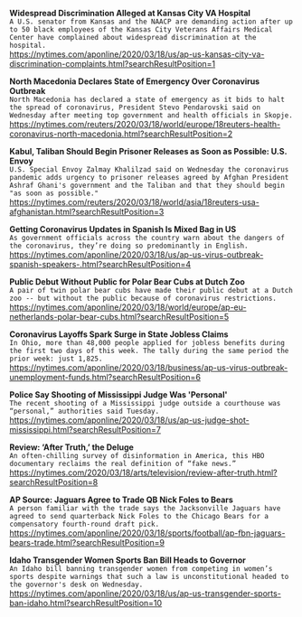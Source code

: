 **Widespread Discrimination Alleged at Kansas City VA Hospital**\
`A U.S. senator from Kansas and the NAACP are demanding action after up to 50 black employees of the Kansas City Veterans Affairs Medical Center have complained about widespread discrimination at the hospital.`\
https://nytimes.com/aponline/2020/03/18/us/ap-us-kansas-city-va-discrimination-complaints.html?searchResultPosition=1

**North Macedonia Declares State of Emergency Over Coronavirus Outbreak**\
`North Macedonia has declared a state of emergency as it bids to halt the spread of coronavirus, President Stevo Pendarovski said on Wednesday after meeting top government and health officials in Skopje.`\
https://nytimes.com/reuters/2020/03/18/world/europe/18reuters-health-coronavirus-north-macedonia.html?searchResultPosition=2

**Kabul, Taliban Should Begin Prisoner Releases as Soon as Possible: U.S. Envoy**\
`U.S. Special Envoy Zalmay Khalilzad said on Wednesday the coronavirus pandemic adds urgency to prisoner releases agreed by Afghan President Ashraf Ghani's government and the Taliban and that they should begin "as soon as possible."`\
https://nytimes.com/reuters/2020/03/18/world/asia/18reuters-usa-afghanistan.html?searchResultPosition=3

**Getting Coronavirus Updates in Spanish Is Mixed Bag in US**\
`As government officials across the country warn about the dangers of the coronavirus, they’re doing so predominantly in English.`\
https://nytimes.com/aponline/2020/03/18/us/ap-us-virus-outbreak-spanish-speakers-.html?searchResultPosition=4

**Public Debut Without Public for Polar Bear Cubs at Dutch Zoo**\
`A pair of twin polar bear cubs have made their public debut at a Dutch zoo -- but without the public because of coronavirus restrictions.`\
https://nytimes.com/aponline/2020/03/18/world/europe/ap-eu-netherlands-polar-bear-cubs.html?searchResultPosition=5

**Coronavirus Layoffs Spark Surge in State Jobless Claims**\
`In Ohio, more than 48,000 people applied for jobless benefits during the first two days of this week. The tally during the same period the prior week: just 1,825.`\
https://nytimes.com/aponline/2020/03/18/business/ap-us-virus-outbreak-unemployment-funds.html?searchResultPosition=6

**Police Say Shooting of Mississippi Judge Was 'Personal'**\
`The recent shooting of a Mississippi judge outside a courthouse was “personal,” authorities said Tuesday.`\
https://nytimes.com/aponline/2020/03/18/us/ap-us-judge-shot-mississippi.html?searchResultPosition=7

**Review: ‘After Truth,’ the Deluge**\
`An often-chilling survey of disinformation in America, this HBO documentary reclaims the real definition of “fake news.”`\
https://nytimes.com/2020/03/18/arts/television/review-after-truth.html?searchResultPosition=8

**AP Source: Jaguars Agree to Trade QB Nick Foles to Bears**\
`A person familiar with the trade says the Jacksonville Jaguars have agreed to send quarterback Nick Foles to the Chicago Bears for a compensatory fourth-round draft pick.`\
https://nytimes.com/aponline/2020/03/18/sports/football/ap-fbn-jaguars-bears-trade.html?searchResultPosition=9

**Idaho Transgender Women Sports Ban Bill Heads to Governor**\
`An Idaho bill banning transgender women from competing in women’s sports despite warnings that such a law is unconstitutional headed to the governor's desk on Wednesday.`\
https://nytimes.com/aponline/2020/03/18/us/ap-us-transgender-sports-ban-idaho.html?searchResultPosition=10

